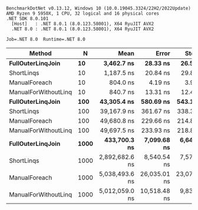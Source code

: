 ```

BenchmarkDotNet v0.13.12, Windows 10 (10.0.19045.3324/22H2/2022Update)
AMD Ryzen 9 5950X, 1 CPU, 32 logical and 16 physical cores
.NET SDK 8.0.101
  [Host]   : .NET 8.0.1 (8.0.123.58001), X64 RyuJIT AVX2
  .NET 8.0 : .NET 8.0.1 (8.0.123.58001), X64 RyuJIT AVX2

Job=.NET 8.0  Runtime=.NET 8.0  

```
| Method               | N    | Mean           | Error        | StdDev       | Gen0    | Gen1    | Allocated |
|--------------------- |----- |---------------:|-------------:|-------------:|--------:|--------:|----------:|
| **FullOuterLinqJoin**    | **10**   |     **3,462.7 ns** |     **28.33 ns** |     **26.50 ns** |  **0.5455** |  **0.0076** |   **8.93 KB** |
| ShortLinqs           | 10   |     1,187.5 ns |     20.84 ns |     29.89 ns |  0.1316 |       - |   2.16 KB |
| ManualForeach        | 10   |       804.0 ns |      4.19 ns |      3.92 ns |  0.0858 |       - |   1.41 KB |
| ManualForWithoutLinq | 10   |       840.7 ns |     13.31 ns |     12.45 ns |  0.0858 |       - |   1.41 KB |
| **FullOuterLinqJoin**    | **100**  |    **43,305.4 ns** |    **580.69 ns** |    **543.17 ns** |  **5.0049** |  **0.4883** |  **82.59 KB** |
| ShortLinqs           | 100  |    39,167.9 ns |    361.67 ns |    338.31 ns |  0.9766 |       - |  16.61 KB |
| ManualForeach        | 100  |    49,680.8 ns |    229.66 ns |    214.83 ns |  0.7935 |       - |  13.02 KB |
| ManualForWithoutLinq | 100  |    49,697.5 ns |    233.93 ns |    218.82 ns |  0.7935 |       - |  13.02 KB |
| **FullOuterLinqJoin**    | **1000** |   **433,700.3 ns** |  **7,099.68 ns** |  **6,641.05 ns** | **48.8281** | **33.6914** | **805.17 KB** |
| ShortLinqs           | 1000 | 2,892,682.6 ns |  8,540.54 ns |  7,570.96 ns |  7.8125 |       - | 160.63 KB |
| ManualForeach        | 1000 | 5,038,493.6 ns | 26,035.01 ns | 23,079.36 ns |  7.8125 |       - | 129.03 KB |
| ManualForWithoutLinq | 1000 | 5,012,059.0 ns | 10,518.48 ns |  9,838.99 ns |  7.8125 |       - | 129.03 KB |
